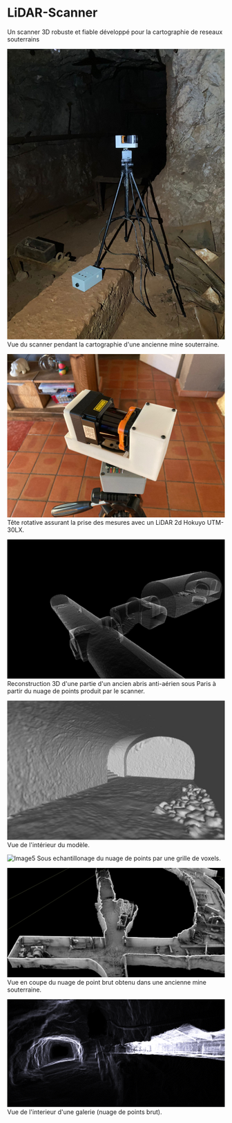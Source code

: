 # LiDAR-Scanner
Un scanner 3D robuste et fiable développé pour la cartographie de reseaux souterrains

![Image1](images/general.jpeg)
Vue du scanner pendant la cartographie d'une ancienne mine souterraine.

![Image2](images/teteLiDAR.jpeg)
Tête rotative assurant la prise des mesures avec un LiDAR 2d Hokuyo UTM-30LX.

![Image3](images/PTT_trans.jpeg)
Reconstruction 3D d'une partie d'un ancien abris anti-aérien sous Paris à partir du nuage de points produit par le scanner.

![Image4](images/PTT_in.jpeg)
Vue de l'intérieur du modèle.

![Image5](images/PTT_voxels.jpeg)
Sous echantillonage du nuage de points par une grille de voxels.

![Image6](images/coupe.jpg)
Vue en coupe du nuage de point brut obtenu dans une ancienne mine souterraine.

![Image7](images/machines_6710.png)
Vue de l'interieur d'une galerie (nuage de points brut).
